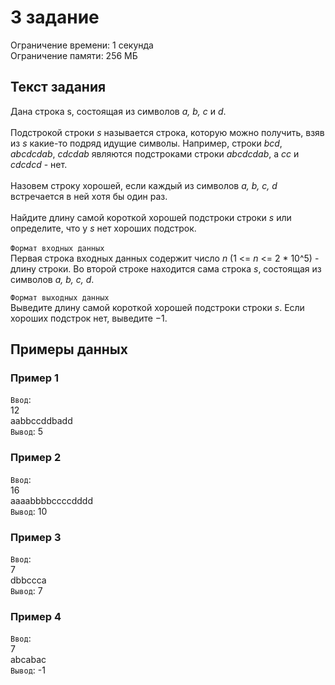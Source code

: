 # 3 задание

Ограничение времени: 1 секунда\
Ограничение памяти: 256 МБ

## Текст задания

Дана строка s, состоящая из символов _a, b, c_ и _d_.\
\
Подстрокой строки _s_ называется строка, которую можно получить, взяв из _s_ какие-то подряд идущие символы. Например, строки _bcd_, _abcdcdab_, _cdcdab_ являются подстроками строки _abcdcdab_, а _cc_ и _cdcdcd_ - нет.\
\
Назовем строку хорошей, если каждый из символов _a, b, c, d_ встречается в ней хотя бы один раз.\
\
Найдите длину самой короткой хорошей подстроки строки _s_ или определите, что у _s_ нет хороших подстрок.\
\
`Формат входных данных`\
 Первая строка входных данных содержит число _n_ (1 <= _n_ <= 2 \* 10^5) - длину строки. Во второй строке находится сама строка _s_, состоящая из символов _a, b, c, d_.

`Формат выходных данных`\
 Выведите длину самой короткой хорошей подстроки строки _s_. Если хороших подстрок нет, выведите −1.

## Примеры данных

### Пример 1

`Ввод`:\
12\
aabbccddbadd\
`Вывод`: 5

### Пример 2

`Ввод`:\
16\
aaaabbbbccccdddd\
`Вывод`: 10

### Пример 3

`Ввод`:\
7\
dbbccca\
`Вывод`: 7

### Пример 4

`Ввод`:\
7\
abcabac\
`Вывод`: -1
